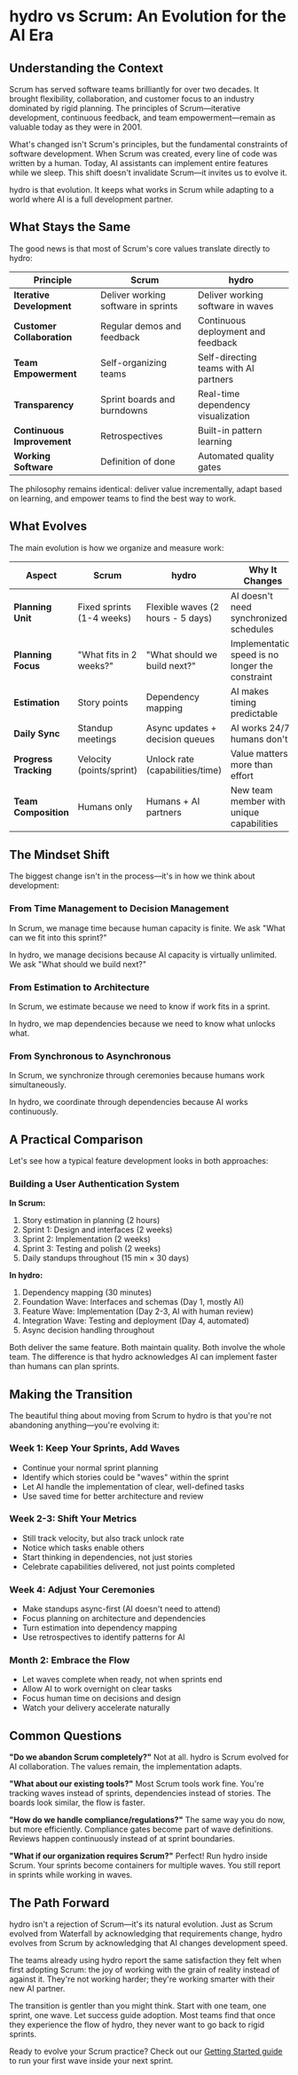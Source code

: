 # hydro vs Scrum: An Evolution for the AI Era

## Understanding the Context

Scrum has served software teams brilliantly for over two decades. It brought flexibility, collaboration, and customer focus to an industry dominated by rigid planning. The principles of Scrum—iterative development, continuous feedback, and team empowerment—remain as valuable today as they were in 2001.

What's changed isn't Scrum's principles, but the fundamental constraints of software development. When Scrum was created, every line of code was written by a human. Today, AI assistants can implement entire features while we sleep. This shift doesn't invalidate Scrum—it invites us to evolve it.

hydro is that evolution. It keeps what works in Scrum while adapting to a world where AI is a full development partner.

## What Stays the Same

The good news is that most of Scrum's core values translate directly to hydro:

| Principle | Scrum | hydro |
|-----------|-------|-------|
| **Iterative Development** | Deliver working software in sprints | Deliver working software in waves |
| **Customer Collaboration** | Regular demos and feedback | Continuous deployment and feedback |
| **Team Empowerment** | Self-organizing teams | Self-directing teams with AI partners |
| **Transparency** | Sprint boards and burndowns | Real-time dependency visualization |
| **Continuous Improvement** | Retrospectives | Built-in pattern learning |
| **Working Software** | Definition of done | Automated quality gates |

The philosophy remains identical: deliver value incrementally, adapt based on learning, and empower teams to find the best way to work.

## What Evolves

The main evolution is how we organize and measure work:

| Aspect | Scrum | hydro | Why It Changes |
|--------|-------|-------|----------------|
| **Planning Unit** | Fixed sprints (1-4 weeks) | Flexible waves (2 hours - 5 days) | AI doesn't need synchronized schedules |
| **Planning Focus** | "What fits in 2 weeks?" | "What should we build next?" | Implementation speed is no longer the constraint |
| **Estimation** | Story points | Dependency mapping | AI makes timing predictable |
| **Daily Sync** | Standup meetings | Async updates + decision queues | AI works 24/7, humans don't |
| **Progress Tracking** | Velocity (points/sprint) | Unlock rate (capabilities/time) | Value matters more than effort |
| **Team Composition** | Humans only | Humans + AI partners | New team member with unique capabilities |

## The Mindset Shift

The biggest change isn't in the process—it's in how we think about development:

### From Time Management to Decision Management
In Scrum, we manage time because human capacity is finite. We ask "What can we fit into this sprint?"

In hydro, we manage decisions because AI capacity is virtually unlimited. We ask "What should we build next?"

### From Estimation to Architecture
In Scrum, we estimate because we need to know if work fits in a sprint.

In hydro, we map dependencies because we need to know what unlocks what.

### From Synchronous to Asynchronous
In Scrum, we synchronize through ceremonies because humans work simultaneously.

In hydro, we coordinate through dependencies because AI works continuously.

## A Practical Comparison

Let's see how a typical feature development looks in both approaches:

### Building a User Authentication System

**In Scrum:**
1. Story estimation in planning (2 hours)
2. Sprint 1: Design and interfaces (2 weeks)
3. Sprint 2: Implementation (2 weeks)
4. Sprint 3: Testing and polish (2 weeks)
5. Daily standups throughout (15 min × 30 days)

**In hydro:**
1. Dependency mapping (30 minutes)
2. Foundation Wave: Interfaces and schemas (Day 1, mostly AI)
3. Feature Wave: Implementation (Day 2-3, AI with human review)
4. Integration Wave: Testing and deployment (Day 4, automated)
5. Async decision handling throughout

Both deliver the same feature. Both maintain quality. Both involve the whole team. The difference is that hydro acknowledges AI can implement faster than humans can plan sprints.

## Making the Transition

The beautiful thing about moving from Scrum to hydro is that you're not abandoning anything—you're evolving it:

### Week 1: Keep Your Sprints, Add Waves
- Continue your normal sprint planning
- Identify which stories could be "waves" within the sprint
- Let AI handle the implementation of clear, well-defined tasks
- Use saved time for better architecture and review

### Week 2-3: Shift Your Metrics
- Still track velocity, but also track unlock rate
- Notice which tasks enable others
- Start thinking in dependencies, not just stories
- Celebrate capabilities delivered, not just points completed

### Week 4: Adjust Your Ceremonies
- Make standups async-first (AI doesn't need to attend)
- Focus planning on architecture and dependencies
- Turn estimation into dependency mapping
- Use retrospectives to identify patterns for AI

### Month 2: Embrace the Flow
- Let waves complete when ready, not when sprints end
- Allow AI to work overnight on clear tasks
- Focus human time on decisions and design
- Watch your delivery accelerate naturally

## Common Questions

**"Do we abandon Scrum completely?"**
Not at all. hydro is Scrum evolved for AI collaboration. The values remain, the implementation adapts.

**"What about our existing tools?"**
Most Scrum tools work fine. You're tracking waves instead of sprints, dependencies instead of stories. The boards look similar, the flow is faster.

**"How do we handle compliance/regulations?"**
The same way you do now, but more efficiently. Compliance gates become part of wave definitions. Reviews happen continuously instead of at sprint boundaries.

**"What if our organization requires Scrum?"**
Perfect! Run hydro inside Scrum. Your sprints become containers for multiple waves. You still report in sprints while working in waves.

## The Path Forward

hydro isn't a rejection of Scrum—it's its natural evolution. Just as Scrum evolved from Waterfall by acknowledging that requirements change, hydro evolves from Scrum by acknowledging that AI changes development speed.

The teams already using hydro report the same satisfaction they felt when first adopting Scrum: the joy of working with the grain of reality instead of against it. They're not working harder; they're working smarter with their new AI partner.

The transition is gentler than you might think. Start with one team, one sprint, one wave. Let success guide adoption. Most teams find that once they experience the flow of hydro, they never want to go back to rigid sprints.

Ready to evolve your Scrum practice? Check out our [Getting Started guide](../getting-started/quickstart.md) to run your first wave inside your next sprint.